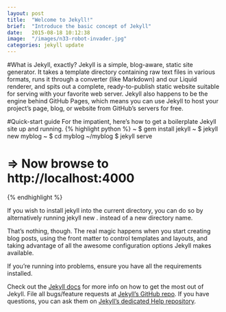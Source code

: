 ```yaml
---
layout: post
title:  "Welcome to Jekyll!"
brief:  "Introduce the basic concept of Jekyll"
date:   2015-08-18 10:12:38
image:  "/images/n33-robot-invader.jpg"
categories: jekyll update
---
```

#What is Jekyll, exactly?
Jekyll is a simple, blog-aware, static site generator. It takes a template directory containing raw text files in various formats, runs it through a converter (like Markdown) and our Liquid renderer, and spits out a complete, ready-to-publish static website suitable for serving with your favorite web server. Jekyll also happens to be the engine behind GitHub Pages, which means you can use Jekyll to host your project’s page, blog, or website from GitHub’s servers for free.

#Quick-start guide
For the impatient, here’s how to get a boilerplate Jekyll site up and running.
{% highlight python %}
  ~ $ gem install jekyll
  ~ $ jekyll new myblog
  ~ $ cd myblog
  ~/myblog $ jekyll serve
  # => Now browse to http://localhost:4000
{% endhighlight %}

If you wish to install jekyll into the current directory, you can do so by alternatively running jekyll new . instead of a new directory name.

That’s nothing, though. The real magic happens when you start creating blog posts, using the front matter to control templates and layouts, and taking advantage of all the awesome configuration options Jekyll makes available.

If you’re running into problems, ensure you have all the requirements installed.

Check out the [Jekyll docs][jekyll] for more info on how to get the most out of Jekyll. File all bugs/feature requests at [Jekyll’s GitHub repo][jekyll-gh]. If you have questions, you can ask them on [Jekyll’s dedicated Help repository][jekyll-help].

[jekyll]:      http://jekyllrb.com
[jekyll-gh]:   https://github.com/jekyll/jekyll
[jekyll-help]: https://github.com/jekyll/jekyll-help
